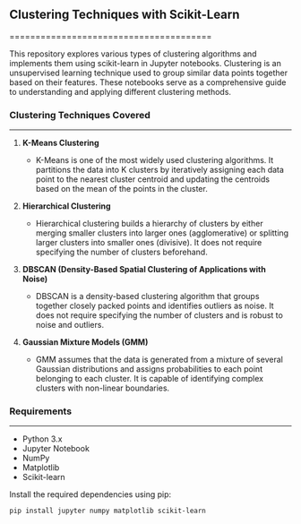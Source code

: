 ## Clustering Techniques with Scikit-Learn
=======================================

This repository explores various types of clustering algorithms and implements them using scikit-learn in Jupyter notebooks. Clustering is an unsupervised learning technique used to group similar data points together based on their features. These notebooks serve as a comprehensive guide to understanding and applying different clustering methods.

### Clustering Techniques Covered
-----------------------------

1.  **K-Means Clustering**
    
    *   K-Means is one of the most widely used clustering algorithms. It partitions the data into K clusters by iteratively assigning each data point to the nearest cluster centroid and updating the centroids based on the mean of the points in the cluster.
    
2.  **Hierarchical Clustering**
    
    *   Hierarchical clustering builds a hierarchy of clusters by either merging smaller clusters into larger ones (agglomerative) or splitting larger clusters into smaller ones (divisive). It does not require specifying the number of clusters beforehand.
    
3.  **DBSCAN (Density-Based Spatial Clustering of Applications with Noise)**
    
    *   DBSCAN is a density-based clustering algorithm that groups together closely packed points and identifies outliers as noise. It does not require specifying the number of clusters and is robust to noise and outliers.
    
4.  **Gaussian Mixture Models (GMM)**
    
    *   GMM assumes that the data is generated from a mixture of several Gaussian distributions and assigns probabilities to each point belonging to each cluster. It is capable of identifying complex clusters with non-linear boundaries.
    

### Requirements
------------

*   Python 3.x
*   Jupyter Notebook
*   NumPy
*   Matplotlib
*   Scikit-learn

Install the required dependencies using pip:

```
pip install jupyter numpy matplotlib scikit-learn
```


